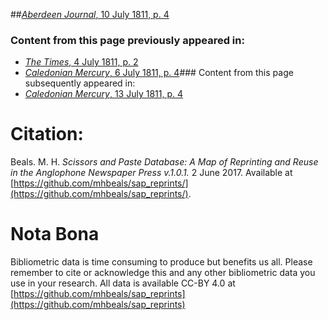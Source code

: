 ##[*Aberdeen Journal*, 10 July 1811, p. 4](https://mhbeals.github.io/sap_html/Aberdeen-Journal/Aberdeen-Journal-10-July-1811-p-4)

### Content from this page previously appeared in:
+ [*The Times*, 4 July 1811, p. 2](https://mhbeals.github.io/sap_html/The-Times/The-Times-4-July-1811-p-2)
+ [*Caledonian Mercury*, 6 July 1811, p. 4](https://mhbeals.github.io/sap_html/Caledonian-Mercury/Caledonian-Mercury-6-July-1811-p-4)### Content from this page subsequently appeared in:
+ [*Caledonian Mercury*, 13 July 1811, p. 4](https://mhbeals.github.io/sap_html/Caledonian-Mercury/Caledonian-Mercury-13-July-1811-p-4)
                    
# Citation: 

Beals. M. H. *Scissors and Paste Database: A Map of Reprinting and Reuse in the Anglophone Newspaper Press v.1.0.1.* 2 June 2017. Available at [https://github.com/mhbeals/sap_reprints/](https://github.com/mhbeals/sap_reprints/). 
                    
# Nota Bona

Bibliometric data is time consuming to produce but benefits us all. Please remember to cite or acknowledge this and any other bibliometric data you use in your research. All data is available CC-BY 4.0 at [https://github.com/mhbeals/sap_reprints](https://github.com/mhbeals/sap_reprints)